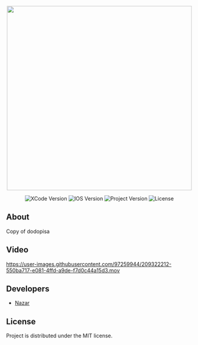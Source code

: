 <p align="center">
      <img src="https://docs.google.com/uc?id=1knjoDE3zVYvD5SJEzfFAbrvs3sM_KFDJ" height="500">
</p>

<p align="center">
   <img src="https://img.shields.io/badge/Engine-XCode13.0.0-blueviolet" alt="XCode Version">
   <img src="https://img.shields.io/badge/IOS-13.0-important" alt="IOS Version">
   <img src="https://img.shields.io/badge/Version-0.1.0(release)-success" alt="Project Version">
   <img src="https://img.shields.io/badge/License-MIT-informational" alt="License">
</p>

## About

Copy of dodopisa

## Video

https://user-images.githubusercontent.com/97259944/209322212-550ba717-e081-4ffd-a9de-f7d0c44a15d3.mov


## Developers

- [Nazar](https://github.com/namazii)

## License
Project is distributed under the MIT license.
